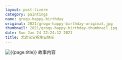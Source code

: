 ```yaml
---
layout: post-livere
category: paintings
name: grogu-happy-birthday
original: 2021/grogu-happy-birthday-original.jpg
thumbnail: 2021/grogu-happy-birthday-thumbnail.jpg
date: Sun Jan 24 22:24:12 2021
title: 尤达宝宝祝生日快乐
---
```


![{{page.title}}](/gallery/{{page.category}}/{{page.original}})
故事内容
